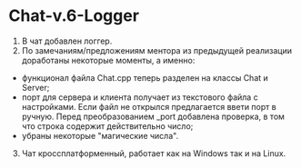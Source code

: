 # Chat-v.6-Logger
1) В чат добавлен логгер. 
2) По замечаниям/предложениям ментора из предыдущей реализации доработаны некоторые моменты, а именно:
- функционал файла Chat.cpp  теперь разделен на классы Chat и Server;
- порт для сервера и клиента получает из текстового файла с настройками. Если файл не открылся предлагается ввети порт в ручную. Перед преобразованием _port добавлена проверка, в том что строка содержит действительно число;
- убраны некоторые "магические числа".
3) Чат кроссплатформенный, работает как на Windows так и на Linux.
